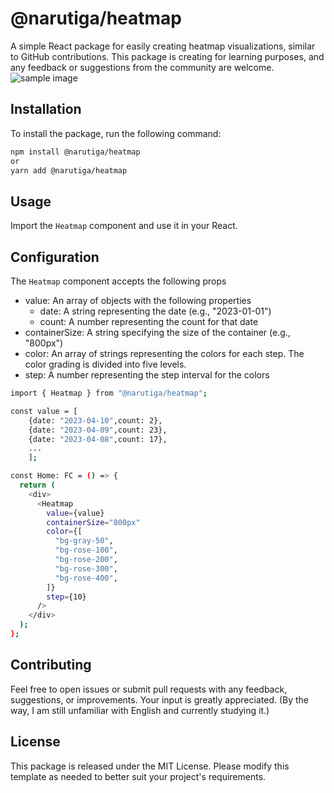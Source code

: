 # @narutiga/heatmap

A simple React package for easily creating heatmap visualizations, similar to GitHub contributions. This package is creating for learning purposes, and any feedback or suggestions from the community are welcome.
![sample image](https://user-images.githubusercontent.com/100295602/230772586-6f2df1a7-8872-4200-a2ce-85ed060b02af.png)

## Installation

To install the package, run the following command:

```bash
npm install @narutiga/heatmap
or
yarn add @narutiga/heatmap
```

## Usage

Import the `Heatmap` component and use it in your React.

## Configuration

The `Heatmap` component accepts the following props

- value: An array of objects with the following properties
  - date: A string representing the date (e.g., "2023-01-01")
  - count: A number representing the count for that date
- containerSize: A string specifying the size of the container (e.g., "800px")
- color: An array of strings representing the colors for each step. The color grading is divided into five levels.
- step: A number representing the step interval for the colors

```bash
import { Heatmap } from "@narutiga/heatmap";

const value = [
    {date: "2023-04-10",count: 2},
    {date: "2023-04-09",count: 23},
    {date: "2023-04-08",count: 17},
    ...
    ];

const Home: FC = () => {
  return (
    <div>
      <Heatmap
        value={value}
        containerSize="800px"
        color={[
          "bg-gray-50",
          "bg-rose-100",
          "bg-rose-200",
          "bg-rose-300",
          "bg-rose-400",
        ]}
        step={10}
      />
    </div>
  );
};
```

## Contributing

Feel free to open issues or submit pull requests with any feedback, suggestions, or improvements. Your input is greatly appreciated.
(By the way, I am still unfamiliar with English and currently studying it.)

## License

This package is released under the MIT License.
Please modify this template as needed to better suit your project's requirements.
